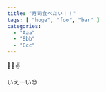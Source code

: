 ```yaml
---
title: "寿司食べたい！！"
tags: [ "hoge", "foo", "bar" ]
categories:
  - "Aaa"
  - "Bbb"
  - "Ccc"
---
```


🍣🍺✌

いえーい😊

